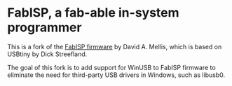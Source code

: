 # FabISP, a fab-able in-system programmer

This is a fork of the [FabISP firmware](http://fab.cba.mit.edu/content/archive/projects/fabisp/) by David A. Mellis, which is based on USBtiny by Dick Streefland.

The goal of this fork is to add support for WinUSB to FabISP firmware to eliminate the need for third-party USB drivers in Windows, such as libusb0.
